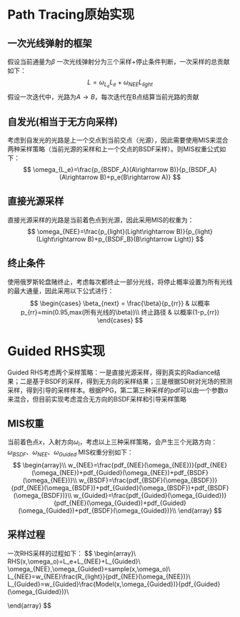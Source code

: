 # Path Tracing原始实现
## 一次光线弹射的框架
假设当前通量为$\beta$
一次光线弹射分为三个采样+停止条件判断，一次采样的总贡献如下：
$$
L=\omega_{L_e}L_e+\omega_{NEE}L_{light}
$$
假设一次迭代中，光路为$A\rightarrow B$，每次迭代在B点结算当前光路的贡献
## 自发光(相当于无方向采样)
考虑到自发光的光路是上一个交点到当前交点（光源），因此需要使用MIS来混合两种采样策略（当前光源的采样和上一个交点的BSDF采样）。则MIS权重公式如下：
$$
\omega_{L_e}=\frac{p_{BSDF_A}(A\rightarrow B)}{p_{BSDF_A}(A\rightarrow B)+p_e(B\rightarrow A)}
$$
## 直接光源采样
直接光源采样的光路是当前着色点到光源，因此采用MIS的权重为：
$$
\omega_{NEE}=\frac{p_{light}(Light\rightarrow B)}{p_{light}(Light\rightarrow B)+p_{BSDF_B}(B\rightarrow Light)}
$$
## 终止条件
使用俄罗斯轮盘赌终止，考虑每次都终止一部分光线，将停止概率设置为所有光线的最大通量，因此采用以下公式进行：
$$
\begin{cases}
\beta_{next} = \frac{\beta}{p_{rr}} & 以概率p_{rr}=min(0.95,max(所有光线的\beta))\\
终止路径 & 以概率(1-p_{rr})
\end{cases}
$$
# Guided RHS实现
Guided RHS考虑两个采样策略：一是直接光源采样，得到真实的Radiance结果；二是基于BSDF的采样，得到无方向的采样结果；三是根据SD树对光场的预测采样，得到引导的采样样本。根据PPG，第二第三种采样的pdf可以由一个参数$\alpha$来混合，但目前实现考虑混合无方向的BSDF采样和引导采样策略
## MIS权重
当前着色点$x$，入射方向$\omega_i$，考虑以上三种采样策略，会产生三个光路方向：$\omega_{BSDF}$、$\omega_{NEE}$、$\omega_{Guided}$
MIS权重分别如下：
$$
\begin{array}\\
w_{NEE}=\frac{pdf_{NEE}(\omega_{NEE})}{pdf_{NEE}(\omega_{NEE})+pdf_{Guided}(\omega_{NEE})+pdf_{BSDF}(\omega_{NEE})}\\
w_{BSDF}=\frac{pdf_{BSDF}(\omega_{BSDF})}{pdf_{NEE}(\omega_{BSDF})+pdf_{Guided}(\omega_{BSDF})+pdf_{BSDF}(\omega_{BSDF})}\\
w_{Guided}=\frac{pdf_{Guided}(\omega_{Guided})}{pdf_{NEE}(\omega_{Guided})+pdf_{Guided}(\omega_{Guided})+pdf_{BSDF}(\omega_{Guided})}\\
\end{array}
$$
## 采样过程
一次RHS采样的过程如下：
$$
\begin{array}\\
RHS(x,\omega_o)=L_e+L_{NEE}+L_{Guided}\\
\omega_{NEE},\omega_{Guided}=sample(x,\omega_o)\\
L_{NEE}=w_{NEE}\frac{R_{light}}{pdf_{NEE}(\omega_{NEE})}\\
L_{Guided}=w_{Guided}\frac{Model(x,\omega_{Guided})}{pdf_{Guided}(\omega_{Guided})}\\

\end{array}
$$
